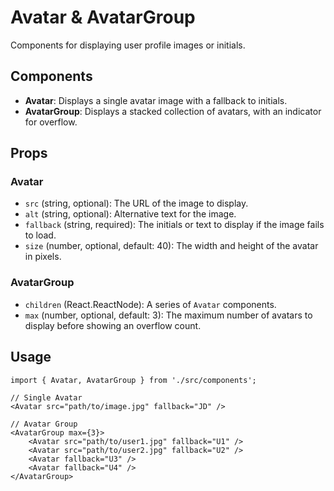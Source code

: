 # Avatar & AvatarGroup

Components for displaying user profile images or initials.

## Components

*   **Avatar**: Displays a single avatar image with a fallback to initials.
*   **AvatarGroup**: Displays a stacked collection of avatars, with an indicator for overflow.

## Props

### Avatar
*   `src` (string, optional): The URL of the image to display.
*   `alt` (string, optional): Alternative text for the image.
*   `fallback` (string, required): The initials or text to display if the image fails to load.
*   `size` (number, optional, default: 40): The width and height of the avatar in pixels.

### AvatarGroup
*   `children` (React.ReactNode): A series of `Avatar` components.
*   `max` (number, optional, default: 3): The maximum number of avatars to display before showing an overflow count.

## Usage

```tsx
import { Avatar, AvatarGroup } from './src/components';

// Single Avatar
<Avatar src="path/to/image.jpg" fallback="JD" />

// Avatar Group
<AvatarGroup max={3}>
    <Avatar src="path/to/user1.jpg" fallback="U1" />
    <Avatar src="path/to/user2.jpg" fallback="U2" />
    <Avatar fallback="U3" />
    <Avatar fallback="U4" />
</AvatarGroup>
```
